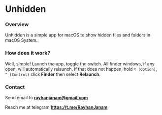 # Unhidden

### Overview

Unhidden is a simple app for macOS to show hidden files and folders in macOS System.

### How does it work?

Well, simple! Launch the app, toggle the switch. All finder windows, if any open, will automatically relaunch. If that does not happen, hold `⌥ (Option)`, `^ (Control)` click **Finder** then select **Relaunch**.

### Contact

Send email to **rayhanjanam@gmail.com**

Reach me at telegram **https://t.me/RayhanJanam**